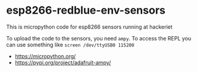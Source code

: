 # esp8266-redblue-env-sensors

This is micropython code for esp8266 sensors running at hackeriet

To upload the code to the sensors, you need `ampy`. To access the REPL you can use something like `screen /dev/ttyUSB0 115200`

- https://micropython.org/
- https://pypi.org/project/adafruit-ampy/
